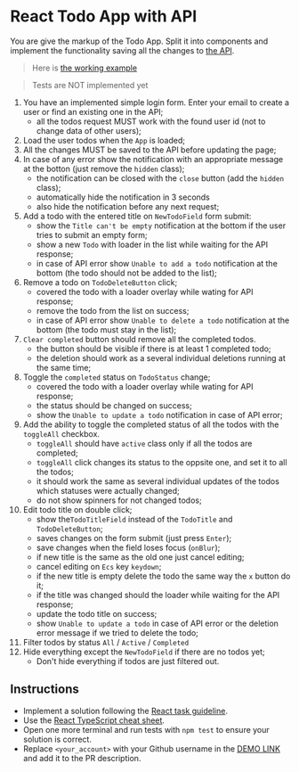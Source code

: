 # React Todo App with API

You are give the markup of the Todo App. Split it into components and
implement the functionality saving all the changes to [the API](https://mate-academy.github.io/fe-students-api/).

> Here is [the working example](https://mate-academy.github.io/react_todo-app-with-api/)

> Tests are NOT implemented yet

1. You have an implemented simple login form. Enter your email to create a user or find an existing one in the API;
    - all the todos request MUST work with the found user id (not to change data of other users);
1. Load the user todos when the `App` is loaded;
1. All the changes MUST be saved to the API before updating the page;
1. In case of any error show the notification with an appropriate message at the botton (just remove the `hidden` class);
    - the notification can be closed with the `close` button (add the `hidden` class);
    - automatically hide the notification in 3 seconds
    - also hide the notification before any next request;
1. Add a todo with the entered title on `NewTodoField` form submit:
    - show the `Title can't be empty` notification at the bottom if the user tries to submit an empty form;
    - show a new `Todo` with loader in the list while waiting for the API response;
    - in case of API error show `Unable to add a todo` notification at the bottom (the todo should not be added to the list);
1. Remove a todo on `TodoDeleteButton` click;
    - covered the todo with a loader overlay while wating for API response;
    - remove the todo from the list on success;
    - in case of API error show `Unable to delete a todo` notification at the bottom (the todo must stay in the list);
1. `Clear completed` button should remove all the completed todos.
    - the button should be visible if there is at least 1 completed todo;
    - the deletion should work as a several individual deletions running at the same time;
1. Toggle the `completed` status on `TodoStatus` change;
    - covered the todo with a loader overlay while wating for API response;
    - the status should be changed on success;
    - show the `Unable to update a todo` notification in case of API error;
1. Add the ability to toggle the completed status of all the todos with the `toggleAll` checkbox.
    - `toggleAll` should have `active` class only if all the todos are completed;
    - `toggleAll` click changes its status to the oppsite one, and set it to all the todos;
    - it should work the same as several individual updates of the todos which statuses were actually changed;
    - do not show spinners for not changed todos;
1. Edit todo title on double click;
    - show the`TodoTitleField` instead of the `TodoTitle` and `TodoDeleteButton`;
    - saves changes on the form submit (just press `Enter`);
    - save changes when the field loses focus (`onBlur`);
    - if new title is the same as the old one just cancel editing;
    - cancel editing on `Ecs` key `keydown`;
    - if the new title is empty delete the todo the same way the `x` button do it;
    - if the title was changed should the loader while waiting for the API response;
    - update the todo title on success;
    - show `Unable to update a todo` in case of API error or the deletion error message if we tried to delete the todo;
1. Filter todos by status `All` / `Active` / `Completed`
1. Hide everything except the `NewTodoField` if there are no todos yet;
    - Don't hide everything if todos are just filtered out.

## Instructions

- Implement a solution following the [React task guideline](https://github.com/mate-academy/react_task-guideline#react-tasks-guideline).
- Use the [React TypeScript cheat sheet](https://mate-academy.github.io/fe-program/js/extra/react-typescript).
- Open one more terminal and run tests with `npm test` to ensure your solution is correct.
- Replace `<your_account>` with your Github username in the [DEMO LINK](https://DmitriyTeteryn.github.io/react_todo-app-with-api/) and add it to the PR description.
